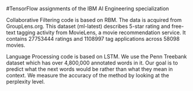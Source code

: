 #TensorFlow assignments of the IBM AI Engineering specialization

Collaborative Filtering code is based on RBM. The data is acquired from GroupLens.org.
This dataset (ml-latest) describes 5-star rating and free-text tagging activity from MovieLens, a movie recommendation service. It contains 27753444 ratings and 1108997 tag applications across 58098 movies. 

Language Processing code is based on LSTM. We use the Penn Treebank dataset which has over 4,800,000 annotated words in it. 
Our goal is to predict what the next words would be rather than what they mean in context. We measure the accuracy of the method by looking at the perplexity level.

